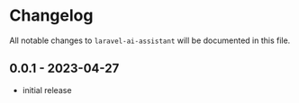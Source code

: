 # Changelog

All notable changes to `laravel-ai-assistant` will be documented in this file.

## 0.0.1 - 2023-04-27

- initial release
